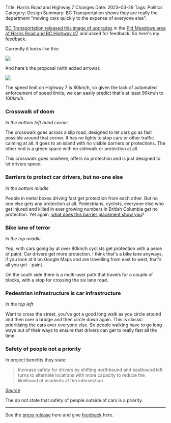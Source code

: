Title: Harris Road and Highway 7 Changes
Date: 2023-03-29
Tags: Politics
Category: Design
Summary: BC Transportation shows they are really the department "moving cars quickly to the expense of everyone else".

[BC Transportation released this image of upgrades](https://twitter.com/TranBC/status/1640443343342653440) in the [Pitt Meadows area of Harris Road and BC Highway #7](https://www.google.com/maps/place/19032+Doerksen+Dr,+Pitt+Meadows,+BC+V3Y+2K9/@49.2309085,-122.6907274,1021m/data=!3m1!1e3!4m15!1m8!3m7!1s0x5485d448d85413b1:0xf48eefacf5a85602!2sHarris+Rd+%26+Lougheed+Hwy.,+Pitt+Meadows,+BC+V3Y+2J5!3b1!8m2!3d49.2312239!4d-122.6895579!16s%2Fg%2F11hb2wlwhh!3m5!1s0x5485d4381cdbdf95:0x67d1ac945988bda0!8m2!3d49.2267468!4d-122.6936449!16s%2Fg%2F11cshg3624) and asked for feedback. So here's my feedback.

Currently it looks like this:

<img src="{static}/images/harris-road-maps.jpg" />

And here's the proposal (with added arrows):

<img src="{static}/images/harris-road-proposal.jpg" />

The speed limit on Highway 7 is 80km/h, so given the lack of automated enforcement of speed limits, we can easily predict that's at least 90km/h to 100km/h.

### Crosswalk of doom

*In the bottom left hand corner*

The crosswalk goes across a slip road, designed to let cars go as fast possible around that corner. It has no lights to stop cars or other traffic calming at all.  It goes to an island with no visible barriers or protections. The other end is a green space with no sidewalk or protection at all.

This crosswalk goes nowhere, offers no protection and is just designed to let drivers speed.

### Barriers to protect car drivers, but no-one else

*In the bottom middle*

People in metal boxes driving fast get protection from each other. But no one else gets any protection at all. Pedestrians, cyclists, everyone else who get injured and killed in ever growing numbers in British Columbia get no protection. Yet again, [what does this barrier placement show you](https://beyondcars.ca/what-barrier-placement-shows-you.html)?

### Bike lane of terror

*In the top middle*

Yep, with cars going by at over 80km/h cyclists get protection with a peice of paint. Car drivers get more protection. I think that's a bike lane anyways, if you look at it on Google Maps and are travelling from east to west, that's all you get - paint.

On the south side there is a multi-user path that travels for a couple of blocks, with a stop for crossing the six lane road.

### Pedestrian infrastructure is car infrastructure

*In the top left*

Want to cross the street, you've got a good long walk as you circle around and then over a bridge and then circle down again. This is classic prioritising the cars over everyone else. So people walking have to go long ways out of their ways to ensure that drivers can get to really fast all the time.

### Safety of people not a priority

In project benefits they state:

<blockquote>Increase safety for drivers by shifting northbound and eastbound left turns to alternate locations with more capacity to reduce the likelihood of incidents at the intersection</blockquote>
<cite><a href="https://www2.gov.bc.ca/gov/content/transportation-projects/other-transportation-projects/highway7-harris-improvements">Source</a></cite>

The do not state that safety of people outside of cars is a priority.

---

See the [press release](https://news.gov.bc.ca/releases/2023MOTI0037-000378) here and give [feedback](https://www2.gov.bc.ca/gov/content/transportation-projects/other-transportation-projects/highway7-harris-improvements) here.